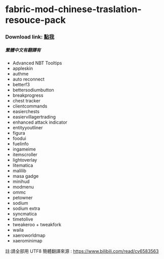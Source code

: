 # fabric-mod-chinese-traslation-resouce-pack
### Download link: [點我](https://github.com/phillychi3/fabric-mod-chinese-traslation-resouce-pack/releases/download/latest/§6TMC§f-traslation-resouce-pack.zip)

##### 繁體中文有翻譯有

- Advanced NBT Tooltips
- appleskin
- authme
- auto reconnect
- betterf3
- bettersodiumbutton
- breakprogress
- chest tracker
- clientcommands
- easierchests
- easiervillagertrading
- enhanced attack indicator
- entityyoutliner
- figura
- foodui
- fuelinfo
- ingameime
- itemscroller
- lightoverlay
- litematica
- malilib
- masa gadge
- minihud
- modmenu
- ommc
- petowner
- sodium
- sodium extra
- syncmatica
- timetolive
- tweakeroo + tweakfork
- waila
- xaeroworldmap
- xaerominimap

註:請全部用 UTF8
簡體翻譯來源 : <https://www.bilibili.com/read/cv6583563><br>

